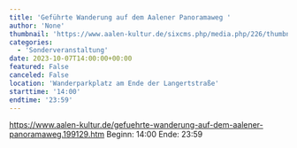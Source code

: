 ```yaml
---
title: 'Geführte Wanderung auf dem Aalener Panoramaweg '
author: 'None'
thumbnail: 'https://www.aalen-kultur.de/sixcms.php/media.php/226/thumbnails/Aalen%20Panoramablick%20%28c%29%20Melanie%20Britz.jpg.610082.jpg'
categories:
  - 'Sonderveranstaltung'
date: 2023-10-07T14:00:00+00:00
featured: False
canceled: False
location: 'Wanderparkplatz am Ende der Langertstraße'
starttime: '14:00'
endtime: '23:59'
---
```

https://www.aalen-kultur.de/gefuehrte-wanderung-auf-dem-aalener-panoramaweg.199129.htm
Beginn: 14:00
 Ende: 23:59